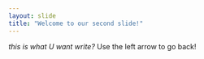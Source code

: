 ```yaml
---
layout: slide
title: "Welcome to our second slide!"
---
```

*this is what U want write?*
Use the left arrow to go back!

